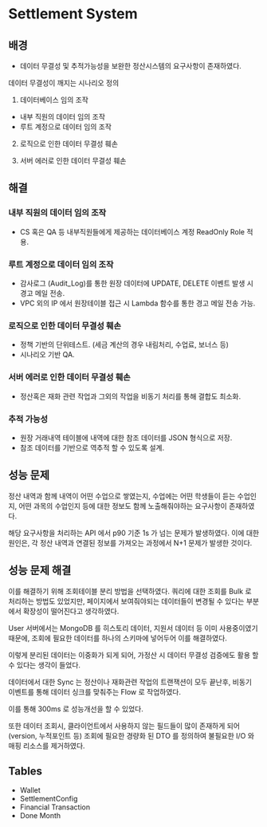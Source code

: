 # Settlement System

## 배경 
- 데이터 무결성 및 추적가능성을 보완한 정산시스템의 요구사항이 존재하였다.  

데이터 무결성이 깨지는 시나리오 정의

1. 데이터베이스 임의 조작 
- 내부 직원의 데이터 임의 조작 
- 루트 계정으로 데이터 임의 조작 

2. 로직으로 인한 데이터 무결성 훼손 

3. 서버 에러로 인한 데이터 무결성 훼손

## 해결 

### 내부 직원의 데이터 임의 조작
- CS 혹은 QA 등 내부직원들에게 제공하는 데이터베이스 계정 ReadOnly Role 적용.

### 루트 계정으로 데이터 임의 조작
- 감사로그 (Audit_Log)를 통한 원장 데이터에 UPDATE, DELETE 이벤트 발생 시 경고 메일 전송.
- VPC 외의 IP 에서 원장테이블 접근 시 Lambda 함수를 통한 경고 메일 전송 가능.

### 로직으로 인한 데이터 무결성 훼손
- 정책 기반의 단위테스트. (세금 계산의 경우 내림처리, 수업료, 보너스 등)
- 시나리오 기반 QA.

### 서버 에러로 인한 데이터 무결성 훼손
- 정산혹은 재화 관련 작업과 그외의 작업을 비동기 처리를 통해 결합도 최소화.

### 추적 가능성 
- 원장 거래내역 테이블에 내역에 대한 참조 데이터를 JSON 형식으로 저장.
- 참조 데이터를 기반으로 역추적 할 수 있도록 설계.

## 성능 문제 
정산 내역과 함께 내역이 어떤 수업으로 쌓였는지, 수업에는 어떤 학생들이 듣는 수업인지, 어떤 과목의 수업인지 등에 대한 정보도 함께 
노출해줘야하는 요구사항이 존재하였다. 

해당 요구사항을 처리하는 API 에서 p90 기준 1s 가 넘는 문제가 발생하였다. 
이에 대한 원인은, 각 정산 내역과 연결된 정보를 가져오는 과정에서 N+1 문제가 발생한 것이다.

## 성능 문제 해결 
이를 해결하기 위해 조회테이블 분리 방법을 선택하였다. 
쿼리에 대한 조회를 Bulk 로 처리하는 방법도 있었지만, 페이지에서 보여줘야되는 데이터들이 변경될 수 있다는 부분에서 확장성이 떨어진다고 생각하였다.

User 서버에서는 MongoDB 를 히스토리 데이터, 지원서 데이터 등 이미 사용중이였기 때문에, 조회에 필요한 데이터를 하나의 스키마에 넣어두어 이를 해결하였다.

이렇게 분리된 데이터는 이중화가 되게 되어, 가정산 시 데이터 무결성 검증에도 활용 할 수 있다는 생각이 들었다.  

데이터에서 대한 Sync 는 정산이나 재화관련 작업의 트랜잭션이 모두 끝난후, 비동기 이벤트를 통해 데이터 싱크를 맞춰주는 Flow 로 작업하였다.

이를 통해 300ms 로 성능개선을 할 수 있었다.

또한 데이터 조회시, 클라이언트에서 사용하지 않는 필드들이 많이 존재하게 되어 (version, 누적포인트 등) 조회에 필요한 경량화 된 DTO 를
정의하여 불필요한 I/O 와 매핑 리소스를 제거하였다.

## Tables

- Wallet 
- SettlementConfig
- Financial Transaction
- Done Month


